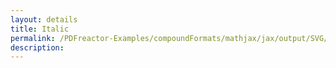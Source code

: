 ```yaml
---
layout: details
title: Italic
permalink: /PDFreactor-Examples/compoundFormats/mathjax/jax/output/SVG/fonts/TeX/Math/Italic/
description: 
---
```





